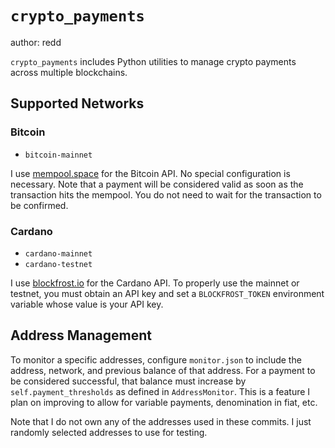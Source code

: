 # `crypto_payments`

author: redd

`crypto_payments` includes Python utilities to manage crypto payments across multiple blockchains.

## Supported Networks

### Bitcoin

* `bitcoin-mainnet`

I use [mempool.space](https://mempool.space) for the Bitcoin API. No special configuration is necessary. Note that a payment will be considered valid as soon as the transaction hits the mempool. You do not need to wait for the transaction to be confirmed.

### Cardano

* `cardano-mainnet`
* `cardano-testnet`

I use [blockfrost.io](https://blockfrost.io/) for the Cardano API. To properly use the mainnet or testnet, you must obtain an API key and set a `BLOCKFROST_TOKEN` environment variable whose value is your API key.

## Address Management

To monitor a specific addresses, configure `monitor.json` to include the address, network, and previous balance of that address. For a payment to be considered successful, that balance must increase by `self.payment_thresholds` as defined in `AddressMonitor`. This is a feature I plan on improving to allow for variable payments, denomination in fiat, etc.

Note that I do not own any of the addresses used in these commits. I just randomly selected addresses to use for testing.